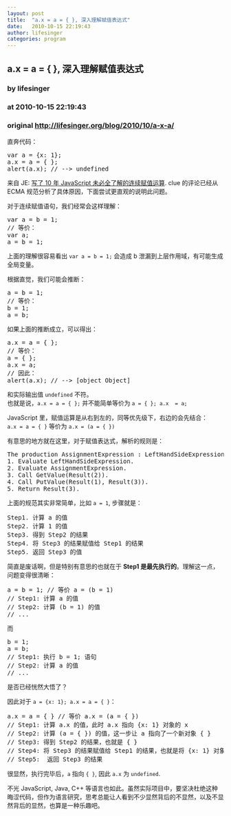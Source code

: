 ```yaml
---
layout: post
title:  "a.x = a = { }, 深入理解赋值表达式"
date:   2010-10-15 22:19:43
author: lifesinger
categories: program
---
```


## a.x = a = { }, 深入理解赋值表达式
### by lifesinger
### at 2010-10-15 22:19:43
### original <http://lifesinger.org/blog/2010/10/a-x-a/>

<p>直奔代码：</p>
<pre>
var a = {x: 1};
a.x = a = { };
alert(a.x); // --&gt; undefined
</pre>
<p>来自 JE: <a href="http://www.javaeye.com/topic/785445">写了 10 年 JavaScript 未必全了解的连续赋值运算</a>. clue 的评论已经从 ECMA 规范分析了具体原因，下面尝试更直观的说明此问题。</p>
<p>对于连续赋值语句，我们经常会这样理解：</p>
<pre>
var a = b = 1;
// 等价：
var a;
a = b = 1;
</pre>
<p>上面的理解很容易看出 <code>var a = b = 1;</code> 会造成 b 泄漏到上层作用域，有可能生成全局变量。</p>
<p>根据直觉，我们可能会推断：<span></span></p>
<pre>
a = b = 1;
// 等价：
b = 1;
a = b;
</pre>
<p>如果上面的推断成立，可以得出：</p>
<pre>
a.x = a = { };
// 等价：
a = { };
a.x = a;
// 因此：
alert(a.x); // --&gt; [object Object]
</pre>
<p>和实际输出值 <code>undefined</code> 不符。<br>
也就是说，<code>a.x = a = { };</code> 并不能简单等价为 <code>a = { }; a.x  = a;</code></p>
<p>JavaScript 里，赋值运算是从右到左的，同等优先级下，右边的会先结合：<br>
<code>a.x = a = { }</code> 等价为 <code>a.x = (a = { })</code></p>
<p>有意思的地方就在这里，对于赋值表达式，解析的规则是：</p>
<pre>
The production AssignmentExpression : LeftHandSideExpression = AssignmentExpression is evaluated as follows:
1. Evaluate LeftHandSideExpression.
2. Evaluate AssignmentExpression.
3. Call GetValue(Result(2)).
4. Call PutValue(Result(1), Result(3)).
5. Return Result(3).
</pre>
<p>上面的规范其实非常简单，比如 <code>a = 1</code>, 步骤就是：</p>
<pre>
Step1. 计算 a 的值
Step2. 计算 1 的值
Step3. 得到 Step2 的结果
Step4. 将 Step3 的结果赋值给 Step1 的结果
Step5. 返回 Step3 的值
</pre>
<p>简直是废话啊，但是特别有意思的也就在于 <strong>Step1 是最先执行的</strong>。理解这一点，问题变得很清晰：</p>
<pre>
a = b = 1; // 等价 a = (b = 1)
// Step1: 计算 a 的值
// Step2: 计算 (b = 1) 的值
// ...
</pre>
<p>而</p>
<pre>
b = 1;
a = b;
// Step1: 执行 b = 1; 语句
// Step2: 计算 a 的值
// ...
</pre>
<p>是否已经恍然大悟了？</p>
<p>因此对于 <code>a = {x: 1}; a.x = a = { }</code>：</p>
<pre>
a.x = a = { } // 等价 a.x = (a = { })
// Step1: 计算 a.x 的值，此时 a.x 指向 {x: 1} 对象的 x
// Step2: 计算 (a = { }) 的值，这一步让 a 指向了一个新对象 { }
// Step3: 得到 Step2 的结果，也就是 { }
// Step4: 将 Step3 的结果赋值给 Step1 的结果，也就是将 {x: 1} 对象的 x 重新赋值为 { }
// Step5:  返回 Step3 的结果
</pre>
<p>很显然，执行完毕后，<code>a</code> 指向 <code>{ }</code>, 因此 <code>a.x</code> 为 <code>undefined</code>.</p>
<p>不光 JavaScript, Java, C++ 等语言也如此。虽然实际项目中，要坚决杜绝这种晦涩代码，但作为语言研究，思考总能让人看到不少显然背后的不显然，以及不显然背后的显然，也算是一种乐趣吧。</p>
